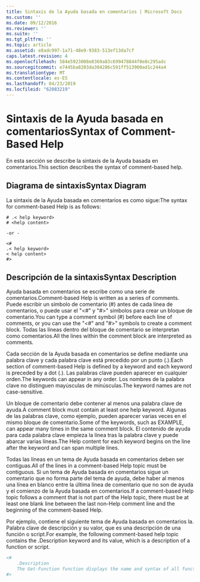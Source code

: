 ```yaml
---
title: Sintaxis de la Ayuda basada en comentarios | Microsoft Docs
ms.custom: ''
ms.date: 09/12/2016
ms.reviewer: ''
ms.suite: ''
ms.tgt_pltfrm: ''
ms.topic: article
ms.assetid: e8adc997-1a71-48e9-9383-513ef13da7cf
caps.latest.revision: 4
ms.openlocfilehash: 584e5923008e8369a83c699478844f0e0c295adc
ms.sourcegitcommit: e7445ba8203da304286c591ff513900ad1c244a4
ms.translationtype: MT
ms.contentlocale: es-ES
ms.lasthandoff: 04/23/2019
ms.locfileid: "62083219"
---
```

# <a name="syntax-of-comment-based-help"></a><span data-ttu-id="10ebf-102">Sintaxis de la Ayuda basada en comentarios</span><span class="sxs-lookup"><span data-stu-id="10ebf-102">Syntax of Comment-Based Help</span></span>

<span data-ttu-id="10ebf-103">En esta sección se describe la sintaxis de la Ayuda basada en comentarios.</span><span class="sxs-lookup"><span data-stu-id="10ebf-103">This section describes the syntax of comment-based help.</span></span>

## <a name="syntax-diagram"></a><span data-ttu-id="10ebf-104">Diagrama de sintaxis</span><span class="sxs-lookup"><span data-stu-id="10ebf-104">Syntax Diagram</span></span>

 <span data-ttu-id="10ebf-105">La sintaxis de la Ayuda basada en comentarios es como sigue:</span><span class="sxs-lookup"><span data-stu-id="10ebf-105">The syntax for comment-based Help is as follows:</span></span>

```
# .< help keyword>
# <help content>

-or -

<#
.< help keyword>
< help content>
#>
```

## <a name="syntax-description"></a><span data-ttu-id="10ebf-106">Descripción de la sintaxis</span><span class="sxs-lookup"><span data-stu-id="10ebf-106">Syntax Description</span></span>

 <span data-ttu-id="10ebf-107">Ayuda basada en comentarios se escribe como una serie de comentarios.</span><span class="sxs-lookup"><span data-stu-id="10ebf-107">Comment-based Help is written as a series of comments.</span></span> <span data-ttu-id="10ebf-108">Puede escribir un símbolo de comentario (#) antes de cada línea de comentarios, o puede usar el "\<#" y "#>" símbolos para crear un bloque de comentario.</span><span class="sxs-lookup"><span data-stu-id="10ebf-108">You can type a comment symbol (#) before each line of comments, or you can use the "\<#" and "#>" symbols to create a comment block.</span></span> <span data-ttu-id="10ebf-109">Todas las líneas dentro del bloque de comentario se interpretan como comentarios.</span><span class="sxs-lookup"><span data-stu-id="10ebf-109">All the lines within the comment block are interpreted as comments.</span></span>

 <span data-ttu-id="10ebf-110">Cada sección de la Ayuda basada en comentarios se define mediante una palabra clave y cada palabra clave está precedido por un punto (.).</span><span class="sxs-lookup"><span data-stu-id="10ebf-110">Each section of comment-based Help is defined by a keyword and each keyword is preceded by a dot (.).</span></span> <span data-ttu-id="10ebf-111">Las palabras clave pueden aparecer en cualquier orden.</span><span class="sxs-lookup"><span data-stu-id="10ebf-111">The keywords can appear in any order.</span></span> <span data-ttu-id="10ebf-112">Los nombres de la palabra clave no distinguen mayúsculas de minúsculas.</span><span class="sxs-lookup"><span data-stu-id="10ebf-112">The keyword names are not case-sensitive.</span></span>

 <span data-ttu-id="10ebf-113">Un bloque de comentario debe contener al menos una palabra clave de ayuda.</span><span class="sxs-lookup"><span data-stu-id="10ebf-113">A comment block must contain at least one help keyword.</span></span> <span data-ttu-id="10ebf-114">Algunas de las palabras clave, como ejemplo, pueden aparecer varias veces en el mismo bloque de comentario.</span><span class="sxs-lookup"><span data-stu-id="10ebf-114">Some of the keywords, such as EXAMPLE, can appear many times in the same comment block.</span></span> <span data-ttu-id="10ebf-115">El contenido de ayuda para cada palabra clave empieza la línea tras la palabra clave y puede abarcar varias líneas.</span><span class="sxs-lookup"><span data-stu-id="10ebf-115">The Help content for each keyword begins on the line after the keyword and can span multiple lines.</span></span>

 <span data-ttu-id="10ebf-116">Todas las líneas en un tema de Ayuda basada en comentarios deben ser contiguas.</span><span class="sxs-lookup"><span data-stu-id="10ebf-116">All of the lines in a comment-based Help topic must be contiguous.</span></span> <span data-ttu-id="10ebf-117">Si un tema de Ayuda basada en comentarios sigue un comentario que no forma parte del tema de ayuda, debe haber al menos una línea en blanco entre la última línea de comentario que no son de ayuda y el comienzo de la Ayuda basada en comentarios.</span><span class="sxs-lookup"><span data-stu-id="10ebf-117">If a comment-based Help topic follows a comment that is not part of the Help topic, there must be at least one blank line between the last non-Help comment line and the beginning of the comment-based Help.</span></span>

 <span data-ttu-id="10ebf-118">Por ejemplo, contiene el siguiente tema de Ayuda basada en comentarios la. Palabra clave de descripción y su valor, que es una descripción de una función o script.</span><span class="sxs-lookup"><span data-stu-id="10ebf-118">For example, the following comment-based help topic contains the .Description keyword and its value, which is a description of a function or script.</span></span>

```powershell
<#
    .Description
    The Get-Function function displays the name and syntax of all functions in the session.
#>
```